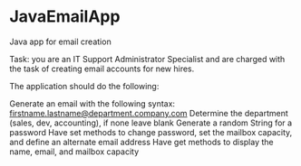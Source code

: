 # JavaEmailApp
Java app for email creation

Task: you are an IT Support Administrator Specialist and are charged with the task of creating email accounts for new hires.

The application should do the following:

Generate an email with the following syntax: firstname.lastname@department.company.com
Determine the department (sales, dev, accounting), if none leave blank
Generate a random String for a password
Have set methods to change password, set the mailbox capacity, and define an alternate email address
Have get methods to display the name, email, and mailbox capacity

